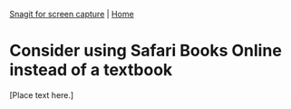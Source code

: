 [<i class="far fa-arrow-alt-circle-left"></i> Snagit for screen capture](snagit-for-screen-capture.html) | [Home <i class="fas fa-home"></i>](/cs-vtmit-practices/)

# Consider using Safari Books Online instead of a textbook

[Place text here.]

